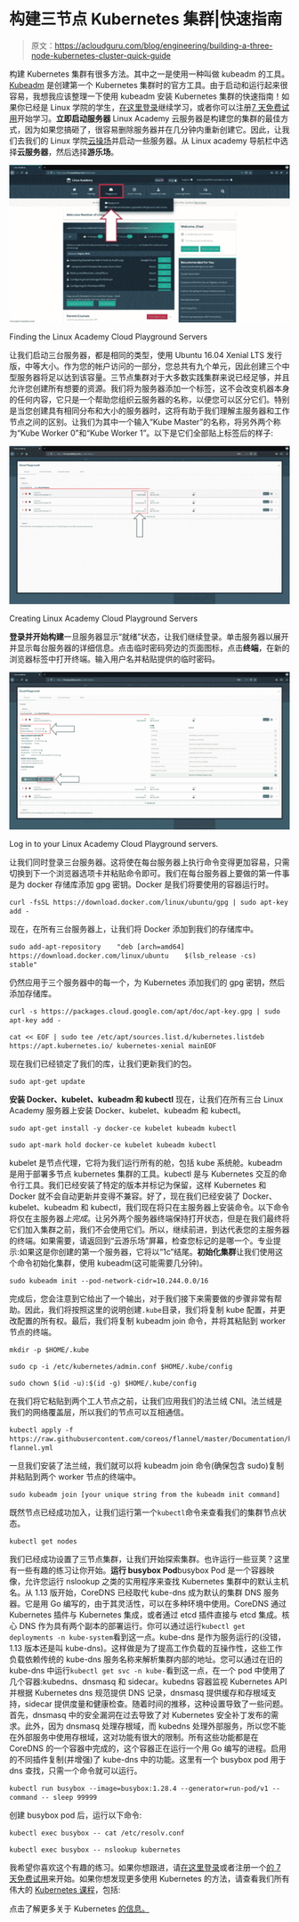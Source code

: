 # 构建三节点 Kubernetes 集群|快速指南

> 原文：<https://acloudguru.com/blog/engineering/building-a-three-node-kubernetes-cluster-quick-guide>

构建 Kubernetes 集群有很多方法。其中之一是使用一种叫做 kubeadm 的工具。 [Kubeadm](https://acloudguru.com/hands-on-labs/building-a-kubernetes-cluster-with-kubeadm) 是创建第一个 Kubernetes 集群时的官方工具。由于启动和运行起来很容易，我想我应该整理一下使用 kubeadm 安装 Kubernetes 集群的快速指南！如果你已经是 Linux 学院的学生，[在这里登录](https://linuxacademy.com/login?utm_source)继续学习，或者你可以注册[7 天免费试用](https://linuxacademy.com/pricing?utm_source)开始学习。**立即启动服务器** Linux Academy 云服务器是构建您的集群的最佳方式，因为如果您搞砸了，很容易删除服务器并在几分钟内重新创建它。因此，让我们去我们的 Linux 学院[云操场](https://wpengine.linuxacademy.com/linux-academy/introducing-cloud-playground-even-more-hands-on-training-features/?utm_source)并启动一些服务器。从 Linux academy 导航栏中选择**云服务器**，然后选择**游乐场**。

[![linux-academy-cloud-playground](img/5aabbc372da60e79d4af108498912893.png)](https://linuxacademy.com)

Finding the Linux Academy Cloud Playground Servers

让我们启动三台服务器，都是相同的类型，使用 Ubuntu 16.04 Xenial LTS 发行版，中等大小。作为您的帐户访问的一部分，您总共有九个单元，因此创建三个中型服务器将足以达到该容量。三节点集群对于大多数实践集群来说已经足够，并且允许您创建所有想要的资源。我们将为服务器添加一个标签，这不会改变机器本身的任何内容，它只是一个帮助您组织云服务器的名称，以便您可以区分它们。特别是当您创建具有相同分布和大小的服务器时，这将有助于我们理解主服务器和工作节点之间的区别。让我们为其中一个输入“Kube Master”的名称，将另外两个称为“Kube Worker 0”和“Kube Worker 1”。以下是它们全部贴上标签后的样子:

[![cloud playground - linux academy](img/746de9f95d1a37d9960a3ecb0b611b0e.png)](https://linuxacademy.com)

Creating Linux Academy Cloud Playground Servers

**登录并开始构建**一旦服务器显示“就绪”状态，让我们继续登录。单击服务器以展开并显示每台服务器的详细信息。点击临时密码旁边的页面图标，点击**终端**，在新的浏览器标签中打开终端。输入用户名并粘贴提供的临时密码。

[![cloud playground - linux academy](img/00290037a3d1d2b7df4e89ca1d09bc0a.png)](https://linuxacademy.com)

Log in to your Linux Academy Cloud Playground servers.

让我们同时登录三台服务器。这将使在每台服务器上执行命令变得更加容易，只需切换到下一个浏览器选项卡并粘贴命令即可。我们在每台服务器上要做的第一件事是为 docker 存储库添加 gpg 密钥。Docker 是我们将要使用的容器运行时。

```
curl -fsSL https://download.docker.com/linux/ubuntu/gpg | sudo apt-key add -
```

现在，在所有三台服务器上，让我们将 Docker 添加到我们的存储库中。

```
sudo add-apt-repository    "deb [arch=amd64] https://download.docker.com/linux/ubuntu    $(lsb_release -cs)    stable"
```

仍然应用于三个服务器中的每一个，为 Kubernetes 添加我们的 gpg 密钥，然后添加存储库。

```
curl -s https://packages.cloud.google.com/apt/doc/apt-key.gpg | sudo apt-key add -
```

```
cat << EOF | sudo tee /etc/apt/sources.list.d/kubernetes.listdeb https://apt.kubernetes.io/ kubernetes-xenial mainEOF
```

现在我们已经锁定了我们的库，让我们更新我们的包。

```
sudo apt-get update
```

**安装 Docker、kubelet、kubeadm 和 kubectl** 现在，让我们在所有三台 Linux Academy 服务器上安装 Docker、kubelet、kubeadm 和 kubectl。

```
sudo apt-get install -y docker-ce kubelet kubeadm kubectl
```

```
sudo apt-mark hold docker-ce kubelet kubeadm kubectl
```

kubelet 是节点代理，它将为我们运行所有的舱，包括 kube 系统舱。kubeadm 是用于部署多节点 kubernetes 集群的工具。kubectl 是与 Kubernetes 交互的命令行工具。我们已经安装了特定的版本并标记为保留，这样 Kubernetes 和 Docker 就不会自动更新并变得不兼容。好了，现在我们已经安装了 Docker、kubelet、kubeadm 和 kubectl，我们现在将只在主服务器上安装命令。以下命令将仅在主服务器*上完成*。让另外两个服务器终端保持打开状态，但是在我们最终将它们加入集群之前，我们不会使用它们。所以，继续前进，到达代表您的主服务器的终端。如果需要，请返回到“云游乐场”屏幕，检查您标记的是哪一个。专业提示:如果这是你创建的第一个服务器，它将以“1c”结尾。**初始化集群**让我们使用这个命令初始化集群，使用 kubeadm(这可能需要几分钟)。

```
sudo kubeadm init --pod-network-cidr=10.244.0.0/16
```

完成后，您会注意到它给出了一个输出，对于我们接下来需要做的步骤非常有帮助。因此，我们将按照这里的说明创建`.kube`目录，我们将复制 kube 配置，并更改配置的所有权。最后，我们将复制 kubeadm join 命令，并将其粘贴到 worker 节点的终端。

```
mkdir -p $HOME/.kube
```

```
sudo cp -i /etc/kubernetes/admin.conf $HOME/.kube/config
```

```
sudo chown $(id -u):$(id -g) $HOME/.kube/config
```

在我们将它粘贴到两个工人节点之前，让我们应用我们的法兰绒 CNI。法兰绒是我们的网络覆盖层，所以我们的节点可以互相通信。

```
kubectl apply -f https://raw.githubusercontent.com/coreos/flannel/master/Documentation/kube-flannel.yml
```

一旦我们安装了法兰绒，我们就可以将 kubeadm join 命令(确保包含 sudo)复制并粘贴到两个 worker 节点的终端中。

```
sudo kubeadm join [your unique string from the kubeadm init command]
```

既然节点已经成功加入，让我们运行第一个`kubectl`命令来查看我们的集群节点状态。

```
kubectl get nodes
```

我们已经成功设置了三节点集群，让我们开始探索集群。也许运行一些豆荚？这里有一些有趣的练习让你开始。**运行 busybox Pod**busybox Pod 是一个容器映像，允许您运行 nslookup 之类的实用程序来查找 Kubernetes 集群中的默认主机名。从 1.13 版开始，CoreDNS 已经取代 kube-dns 成为默认的集群 DNS 服务器。它是用 Go 编写的，由于其灵活性，可以在多种环境中使用。CoreDNS 通过 Kubernetes 插件与 Kubernetes 集成，或者通过 etcd 插件直接与 etcd 集成。核心 DNS 作为具有两个副本的部署运行。你可以通过运行`kubectl get deployments -n kube-system`看到这一点。kube-dns 是作为服务运行的(没错，1.13 版本还是叫 kube-dns)。这样做是为了提高工作负载的互操作性，这些工作负载依赖传统的 kube-dns 服务名称来解析集群内部的地址。您可以通过在旧的 kube-dns 中运行`kubectl get svc -n kube-`看到这一点，在一个 pod 中使用了几个容器:kubedns、dnsmasq 和 sidecar。kubedns 容器监视 Kubernetes API 并根据 Kubernetes dns 规范提供 DNS 记录，dnsmasq 提供缓存和存根域支持，sidecar 提供度量和健康检查。随着时间的推移，这种设置导致了一些问题。首先，dnsmasq 中的安全漏洞在过去导致了对 Kubernetes 安全补丁发布的需求。此外，因为 dnsmasq 处理存根域，而 kubedns 处理外部服务，所以您不能在外部服务中使用存根域，这对功能有很大的限制。所有这些功能都是在 CoreDNS 的一个容器中完成的，这个容器正在运行一个用 Go 编写的进程。启用的不同插件复制(并增强)了 kube-dns 中的功能。这里有一个 busybox pod 用于 dns 查找，只需一个命令就可以运行。

```
kubectl run busybox --image=busybox:1.28.4 --generator=run-pod/v1 --command -- sleep 99999
```

创建 busybox pod 后，运行以下命令:

```
kubectl exec busybox -- cat /etc/resolv.conf
```

```
kubectl exec busybox -- nslookup kubernetes
```

我希望你喜欢这个有趣的练习。如果你想跟进，请[在这里登录](https://linuxacademy.com/login?utm_source)或者注册一个[的 7 天免费试用](https://linuxacademy.com/pricing?utm_source)来开始。如果你想发现更多使用 Kubernetes 的方法，请查看我们所有伟大的 [Kubernetes 课程](https://linuxacademy.com/containers/courses?utm_source)，包括:

点击了解更多关于 Kubernetes [的信息。](https://linuxacademy.com/blog/?s)